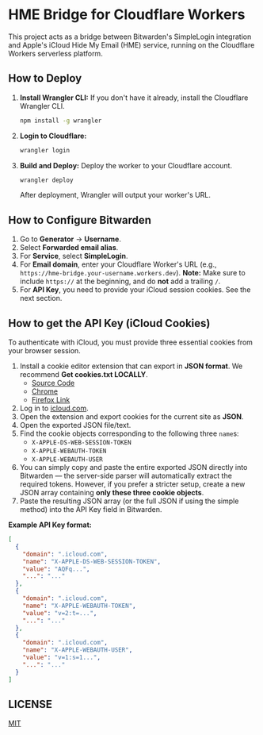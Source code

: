 # HME Bridge for Cloudflare Workers

This project acts as a bridge between Bitwarden's SimpleLogin integration and Apple's iCloud Hide My Email (HME) service, running on the Cloudflare Workers serverless platform.

## How to Deploy

1. **Install Wrangler CLI:**
    If you don't have it already, install the Cloudflare Wrangler CLI.

    ```bash
    npm install -g wrangler
    ```

2. **Login to Cloudflare:**

    ```bash
    wrangler login
    ```

3. **Build and Deploy:**
    Deploy the worker to your Cloudflare account.

    ```bash
    wrangler deploy
    ```

    After deployment, Wrangler will output your worker's URL.

## How to Configure Bitwarden

1. Go to **Generator** -> **Username**.
2. Select **Forwarded email alias**.
3. For **Service**, select **SimpleLogin**.
4. For **Email domain**, enter your Cloudflare Worker's URL
   (e.g., `https://hme-bridge.your-username.workers.dev`).
   **Note:** Make sure to include `https://` at the beginning, and do **not** add a trailing `/`.
5. For **API Key**, you need to provide your iCloud session cookies. See the next section.

## How to get the API Key (iCloud Cookies)

To authenticate with iCloud, you must provide three essential cookies from your browser session.

1. Install a cookie editor extension that can export in **JSON format**. We recommend **Get cookies.txt LOCALLY**.
    - [Source Code](https://github.com/kairi003/Get-cookies.txt-LOCALLY)
    - [Chrome](https://chromewebstore.google.com/detail/get-cookiestxt-locally/cclelndahbckbenkjhflpdbgdldlbecc)
    - [Firefox Link](https://addons.mozilla.org/en-US/firefox/addon/get-cookies-txt-locally/)
2. Log in to [icloud.com](https://www.icloud.com/).
3. Open the extension and export cookies for the current site as **JSON**.
4. Open the exported JSON file/text.
5. Find the cookie objects corresponding to the following three `name`s:
    - `X-APPLE-DS-WEB-SESSION-TOKEN`
    - `X-APPLE-WEBAUTH-TOKEN`
    - `X-APPLE-WEBAUTH-USER`
6. You can simply copy and paste the entire exported JSON directly into Bitwarden — the server-side parser will automatically extract the required tokens.
   However, if you prefer a stricter setup, create a new JSON array containing **only these three cookie objects**.
7. Paste the resulting JSON array (or the full JSON if using the simple method) into the API Key field in Bitwarden.

**Example API Key format:**

```json
[
  {
    "domain": ".icloud.com",
    "name": "X-APPLE-DS-WEB-SESSION-TOKEN",
    "value": "AQFq...",
    "...": "..."
  },
  {
    "domain": ".icloud.com",
    "name": "X-APPLE-WEBAUTH-TOKEN",
    "value": "v=2:t=...",
    "...": "..."
  },
  {
    "domain": ".icloud.com",
    "name": "X-APPLE-WEBAUTH-USER",
    "value": "v=1:s=1...",
    "...": "..."
  }
]
```

## LICENSE

[MIT](LICENSE)
